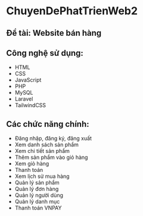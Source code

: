 # ChuyenDePhatTrienWeb2
## Đề tài: Website bán hàng
## Công nghệ sử dụng:
- HTML
- CSS
- JavaScript
- PHP
- MySQL
- Laravel
- TailwindCSS
## Các chức năng chính:
- Đăng nhập, đăng ký, đăng xuất
- Xem danh sách sản phẩm
- Xem chi tiết sản phẩm
- Thêm sản phẩm vào giỏ hàng
- Xem giỏ hàng
- Thanh toán
- Xem lịch sử mua hàng
- Quản lý sản phẩm
- Quản lý đơn hàng
- Quản lý người dùng
- Quản lý danh mục
- Thanh toán VNPAY